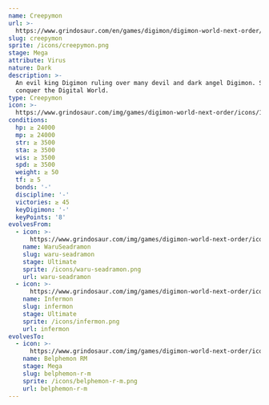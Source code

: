 ```yaml
---
name: Creepymon
url: >-
  https://www.grindosaur.com/en/games/digimon/digimon-world-next-order/digimon/187-creepymon
slug: creepymon
sprite: /icons/creepymon.png
stage: Mega
attribute: Virus
nature: Dark
description: >-
  An evil king Digimon ruling over many devil and dark angel Digimon. Sworn to
  conquer the Digital World.
type: Creepymon
icon: >-
  https://www.grindosaur.com/img/games/digimon-world-next-order/icons/187-creepymon-icon.png
conditions:
  hp: ≥ 24000
  mp: ≥ 24000
  str: ≥ 3500
  sta: ≥ 3500
  wis: ≥ 3500
  spd: ≥ 3500
  weight: ≥ 50
  tf: ≥ 5
  bonds: '-'
  discipline: '-'
  victories: ≥ 45
  keyDigimon: '-'
  keyPoints: '8'
evolvesFrom:
  - icon: >-
      https://www.grindosaur.com/img/games/digimon-world-next-order/icons/151-waruseadramon-icon-small.png
    name: WaruSeadramon
    slug: waru-seadramon
    stage: Ultimate
    sprite: /icons/waru-seadramon.png
    url: waru-seadramon
  - icon: >-
      https://www.grindosaur.com/img/games/digimon-world-next-order/icons/152-infermon-icon-small.png
    name: Infermon
    slug: infermon
    stage: Ultimate
    sprite: /icons/infermon.png
    url: infermon
evolvesTo:
  - icon: >-
      https://www.grindosaur.com/img/games/digimon-world-next-order/icons/224-belphemon-rm-icon-small.png
    name: Belphemon RM
    stage: Mega
    slug: belphemon-r-m
    sprite: /icons/belphemon-r-m.png
    url: belphemon-r-m
---
```


